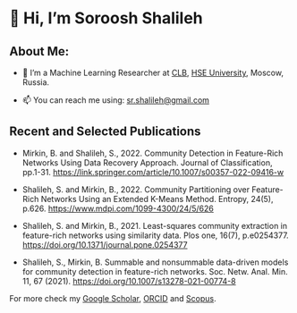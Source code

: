 # 👋 Hi, I’m Soroosh Shalileh 


## About Me:
  - 🌱 I’m a Machine Learning Researcher at [CLB](https://www.hse.ru/en/neuroling/), [HSE University](https://www.hse.ru/en/), Moscow, Russia. 


- 📫 You can reach me using: sr.shalileh@gmail.com 

## Recent and Selected Publications

- Mirkin, B. and Shalileh, S., 2022. Community Detection in Feature-Rich Networks Using Data Recovery Approach. Journal of Classification, pp.1-31.
https://link.springer.com/article/10.1007/s00357-022-09416-w

- Shalileh, S. and Mirkin, B., 2022. Community Partitioning over Feature-Rich Networks Using an Extended K-Means Method. Entropy, 24(5), p.626. https://www.mdpi.com/1099-4300/24/5/626

- Shalileh, S. and Mirkin, B., 2021. Least-squares community extraction in feature-rich networks using similarity data. Plos one, 16(7), p.e0254377. https://doi.org/10.1371/journal.pone.0254377

- Shalileh, S., Mirkin, B. Summable and nonsummable data-driven models for community detection in feature-rich networks. Soc. Netw. Anal. Min. 11, 67 (2021). https://doi.org/10.1007/s13278-021-00774-8


For more check my [Google Scholar](), [ORCID](https://orcid.org/0000-0001-6226-4990) and [Scopus](https://www.scopus.com/authid/detail.uri?partnerID=HzOxMe3b&authorId=57202057084&origin=inward).




<!---
Sorooshi/Sorooshi is a ✨ special ✨ repository because its `README.md` (this file) appears on your GitHub profile.
You can click the Preview link to take a look at your changes.
--->
